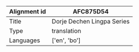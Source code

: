 |Alignment id | AFC875D54
| --- | --- 
|Title | Dorje Dechen Lingpa Series 
|Type | translation
|Languages | ['en', 'bo']